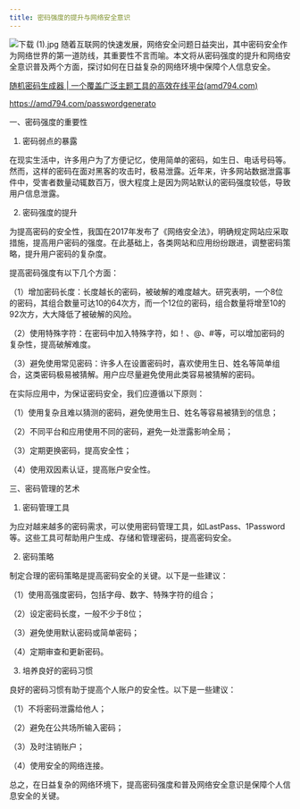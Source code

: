 ```yaml
---
title: 密码强度的提升与网络安全意识
---
```



![下载 (1).jpg](https://p6-juejin.byteimg.com/tos-cn-i-k3u1fbpfcp/b3b6796e56c948d79426f07e09292378~tplv-k3u1fbpfcp-jj-mark:0:0:0:0:q75.image#?w=1024&h=1024&s=193671&e=jpg&b=826449)
随着互联网的快速发展，网络安全问题日益突出，其中密码安全作为网络世界的第一道防线，其重要性不言而喻。本文将从密码强度的提升和网络安全意识普及两个方面，探讨如何在日益复杂的网络环境中保障个人信息安全。

[随机密码生成器 | 一个覆盖广泛主题工具的高效在线平台(amd794.com)](https://amd794.com/passwordgenerato)

https://amd794.com/passwordgenerato

一、密码强度的重要性

1. 密码弱点的暴露

在现实生活中，许多用户为了方便记忆，使用简单的密码，如生日、电话号码等。然而，这样的密码在面对黑客的攻击时，极易泄露。近年来，许多网站数据泄露事件中，受害者数量动辄数百万，很大程度上是因为网站默认的密码强度较低，导致用户信息泄露。

2. 密码强度的提升

为提高密码的安全性，我国在2017年发布了《网络安全法》，明确规定网站应采取措施，提高用户密码的强度。在此基础上，各类网站和应用纷纷跟进，调整密码策略，提升用户密码的复杂度。

提高密码强度有以下几个方面：

（1）增加密码长度：长度越长的密码，被破解的难度越大。研究表明，一个8位的密码，其组合数量可达10的64次方，而一个12位的密码，组合数量将增至10的92次方，大大降低了被破解的风险。

（2）使用特殊字符：在密码中加入特殊字符，如！、@、#等，可以增加密码的复杂性，提高破解难度。

（3）避免使用常见密码：许多人在设置密码时，喜欢使用生日、姓名等简单组合，这类密码极易被猜解。用户应尽量避免使用此类容易被猜解的密码。


在实际应用中，为保证密码安全，我们应遵循以下原则：

（1）使用复杂且难以猜测的密码，避免使用生日、姓名等容易被猜到的信息；

（2）不同平台和应用使用不同的密码，避免一处泄露影响全局；

（3）定期更换密码，提高安全性；

（4）使用双因素认证，提高账户安全性。

三、密码管理的艺术

1. 密码管理工具

为应对越来越多的密码需求，可以使用密码管理工具，如LastPass、1Password等。这些工具可帮助用户生成、存储和管理密码，提高密码安全。

2. 密码策略

制定合理的密码策略是提高密码安全的关键。以下是一些建议：

（1）使用高强度密码，包括字母、数字、特殊字符的组合；

（2）设定密码长度，一般不少于8位；

（3）避免使用默认密码或简单密码；

（4）定期审查和更新密码。

3. 培养良好的密码习惯

良好的密码习惯有助于提高个人账户的安全性。以下是一些建议：

（1）不将密码泄露给他人；

（2）避免在公共场所输入密码；

（3）及时注销账户；

（4）使用安全的网络连接。


总之，在日益复杂的网络环境下，提高密码强度和普及网络安全意识是保障个人信息安全的关键。
